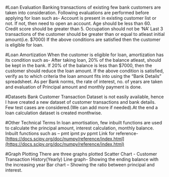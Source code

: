 #Loan Evaluation
Banking transactions of existing few bank customers are taken into consideration.
Following evaluations are performed before applying for loan such as-
Account is present in existing customer list or not. If not, then need to open an account.
Age should be less than 60.
Credit score should be greater than 5.
Occupation should not be ‘NA’
Last 3 transactions of the customer should be greater than or equal to atleast initial amount(i.e. $7000)
If the above conditions are satisfied then the customer is eligible for loan.

#Loan Amortization
When the customer is eligible for loan, amortization has its condition such as-
After taking loan, 20% of the balance atleast, should be kept in the bank.
If 20% of the balance is less than $7000, then the customer should reduce the loan amount.
If the above condition is satisfied, verify as to which criteria the loan amount fits into using the “Bank Details” spreadsheet.
As per Bank norms, the rate of interest, no. of years are taken and evaluation of Principal amount and monthly payment is done.

#Datasets
Bank Customer Transaction Dataset is not easily available, hence I have created a new dataset of customer transactions and bank details.
Few test cases are considered.(We can add more if needed).At the end a loan calculation dataset is created monthwise.

#Other Technical Terms
In loan amortisation, few inbuilt functions are used to calculate the principal amount, interest calculation, monthly balance.
Inbuilt functions such as –
pmt
ipmt
pv
ppmt
Link for reference-[https://docs.scipy.org/doc/numpy/reference/index.html](https://docs.scipy.org/doc/numpy/reference/index.html)

#Graph Plotting
There are three graphs plotted
Scatter Chart - Customer Transaction History(Yearly)
Line graph- Showing the ending balance with the increasing year
Bar chart – Showing the ratio between principal and interest. 


